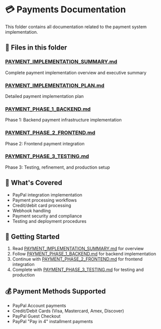 # 💳 Payments Documentation

This folder contains all documentation related to the payment system implementation.

## 📄 Files in this folder

### [PAYMENT_IMPLEMENTATION_SUMMARY.md](./PAYMENT_IMPLEMENTATION_SUMMARY.md)
Complete payment implementation overview and executive summary

### [PAYMENT_IMPLEMENTATION_PLAN.md](./PAYMENT_IMPLEMENTATION_PLAN.md)
Detailed payment implementation plan

### [PAYMENT_PHASE_1_BACKEND.md](./PAYMENT_PHASE_1_BACKEND.md)
Phase 1: Backend payment infrastructure implementation

### [PAYMENT_PHASE_2_FRONTEND.md](./PAYMENT_PHASE_2_FRONTEND.md)
Phase 2: Frontend payment integration

### [PAYMENT_PHASE_3_TESTING.md](./PAYMENT_PHASE_3_TESTING.md)
Phase 3: Testing, refinement, and production setup

## 🎯 What's Covered

- PayPal integration implementation
- Payment processing workflows
- Credit/debit card processing
- Webhook handling
- Payment security and compliance
- Testing and deployment procedures

## 🚀 Getting Started

1. Read [PAYMENT_IMPLEMENTATION_SUMMARY.md](./PAYMENT_IMPLEMENTATION_SUMMARY.md) for overview
2. Follow [PAYMENT_PHASE_1_BACKEND.md](./PAYMENT_PHASE_1_BACKEND.md) for backend implementation
3. Continue with [PAYMENT_PHASE_2_FRONTEND.md](./PAYMENT_PHASE_2_FRONTEND.md) for frontend integration
4. Complete with [PAYMENT_PHASE_3_TESTING.md](./PAYMENT_PHASE_3_TESTING.md) for testing and production

## 💰 Payment Methods Supported

- PayPal Account payments
- Credit/Debit Cards (Visa, Mastercard, Amex, Discover)
- PayPal Guest Checkout
- PayPal "Pay in 4" installment payments
